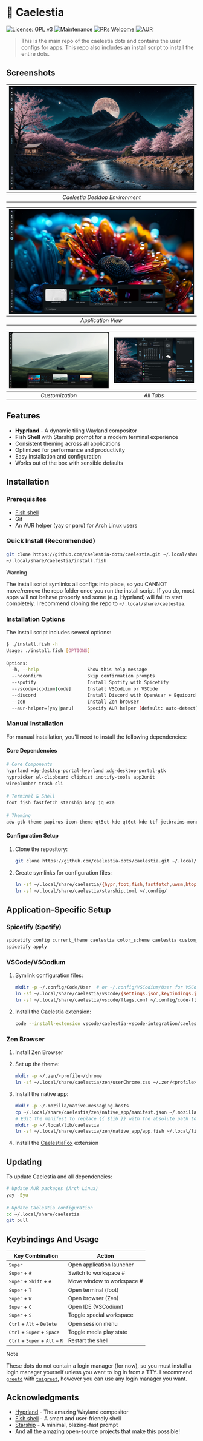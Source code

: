 # 🌌 Caelestia

[![License: GPL v3](https://img.shields.io/badge/License-GPLv3-blue.svg)](https://www.gnu.org/licenses/gpl-3.0)
[![Maintenance](https://img.shields.io/badge/Maintained%3F-yes-green.svg)](https://github.com/caelestia-dots/caelestia/graphs/commit-activity)
[![PRs Welcome](https://img.shields.io/badge/PRs-welcome-brightgreen.svg?style=flat-square)](http://makeapullrequest.com)
[![AUR](https://img.shields.io/aur/version/caelestia-meta?color=1793D1&label=AUR%20Package)](https://aur.archlinux.org/packages/caelestia-meta)

> This is the main repo of the caelestia dots and contains the user configs for apps. This repo also includes an install script to install the entire dots.

## Screenshots

| ![Main Desktop](screenshots/main.png) | 
|:--:| 
| *Caelestia Desktop Environment* |

| ![Screenshot 1](screenshots/20251020210630.png) |
|:--:|
| *Application View* | *Terminal Workflow* |

| ![Screenshot 2](screenshots/20251020210651.png) | ![Screenshot 3](screenshots/20251020210714.png) |
|:--:|:--:|
| *Customization* | *All Tabs* |

## Features

-  **Hyprland** - A dynamic tiling Wayland compositor
-  **Fish Shell** with Starship prompt for a modern terminal experience
-  Consistent theming across all applications
-  Optimized for performance and productivity
-  Easy installation and configuration
-  Works out of the box with sensible defaults

##  Installation

### Prerequisites

- [Fish shell](https://github.com/fish-shell/fish-shell)
- Git
- An AUR helper (yay or paru) for Arch Linux users

### Quick Install (Recommended)

```bash
git clone https://github.com/caelestia-dots/caelestia.git ~/.local/share/caelestia
~/.local/share/caelestia/install.fish
```

> [!WARNING]
> The install script symlinks all configs into place, so you CANNOT
> move/remove the repo folder once you run the install script. If
> you do, most apps will not behave properly and some (e.g. Hyprland)
> will fail to start completely. I recommend cloning the repo to
> `~/.local/share/caelestia`.
### Installation Options

The install script includes several options:

```bash
$ ./install.fish -h
Usage: ./install.fish [OPTIONS]

Options:
  -h, --help                  Show this help message
  --noconfirm                 Skip confirmation prompts
  --spotify                   Install Spotify with Spicetify
  --vscode=[codium|code]      Install VSCodium or VSCode
  --discord                   Install Discord with OpenAsar + Equicord
  --zen                       Install Zen browser
  --aur-helper=[yay|paru]     Specify AUR helper (default: auto-detect)
```

### Manual Installation

For manual installation, you'll need to install the following dependencies:

#### Core Dependencies

```bash
# Core Components
hyprland xdg-desktop-portal-hyprland xdg-desktop-portal-gtk
hyprpicker wl-clipboard cliphist inotify-tools app2unit
wireplumber trash-cli

# Terminal & Shell
foot fish fastfetch starship btop jq eza

# Theming
adw-gtk-theme papirus-icon-theme qt5ct-kde qt6ct-kde ttf-jetbrains-mono-nerd
```

#### Configuration Setup

1. Clone the repository:
   ```bash
   git clone https://github.com/caelestia-dots/caelestia.git ~/.local/share/caelestia
   ```

2. Create symlinks for configuration files:
   ```bash
   ln -sf ~/.local/share/caelestia/{hypr,foot,fish,fastfetch,uwsm,btop} ~/.config/
   ln -sf ~/.local/share/caelestia/starship.toml ~/.config/
   ```

##  Application-Specific Setup

###  Spicetify (Spotify)

```bash
spicetify config current_theme caelestia color_scheme caelestia custom_apps marketplace
spicetify apply
```

###  VSCode/VSCodium

1. Symlink configuration files:
   ```bash
   mkdir -p ~/.config/Code/User  # or ~/.config/VSCodium/User for VSCodium
   ln -sf ~/.local/share/caelestia/vscode/{settings.json,keybindings.json} ~/.config/Code/User/
   ln -sf ~/.local/share/caelestia/vscode/flags.conf ~/.config/code-flags.conf
   ```

2. Install the Caelestia extension:
   ```bash
   code --install-extension vscode/caelestia-vscode-integration/caelestia-vscode-integration-*.vsix
   ```

###  Zen Browser

1. Install Zen Browser
2. Set up the theme:
   ```bash
   mkdir -p ~/.zen/<profile>/chrome
   ln -sf ~/.local/share/caelestia/zen/userChrome.css ~/.zen/<profile>/chrome/
   ```

3. Install the native app:
   ```bash
   mkdir -p ~/.mozilla/native-messaging-hosts
   cp ~/.local/share/caelestia/zen/native_app/manifest.json ~/.mozilla/native-messaging-hosts/caelestiafox.json
   # Edit the manifest to replace {{ $lib }} with the absolute path to ~/.local/lib/caelestia
   mkdir -p ~/.local/lib/caelestia
   ln -sf ~/.local/share/caelestia/zen/native_app/app.fish ~/.local/lib/caelestia/caelestiafox
   ```

4. Install the [CaelestiaFox](https://addons.mozilla.org/en-US/firefox/addon/caelestiafox) extension

##  Updating

To update Caelestia and all dependencies:

```bash
# Update AUR packages (Arch Linux)
yay -Syu

# Update Caelestia configuration
cd ~/.local/share/caelestia
git pull
```

##  Keybindings And Usage

| Key Combination | Action |
|----------------|--------|
| `Super` | Open application launcher |
| `Super` + `#` | Switch to workspace # |
| `Super` + `Shift` + `#` | Move window to workspace # |
| `Super` + `T` | Open terminal (foot) |
| `Super` + `W` | Open browser (Zen) |
| `Super` + `C` | Open IDE (VSCodium) |
| `Super` + `S` | Toggle special workspace |
| `Ctrl` + `Alt` + `Delete` | Open session menu |
| `Ctrl` + `Super` + `Space` | Toggle media play state |
| `Ctrl` + `Super` + `Alt` + `R` | Restart the shell |

> [!NOTE]
> These dots do not contain a login manager (for now), so you must install a
> login manager yourself unless you want to log in from a TTY. I recommend
> [`greetd`](https://sr.ht/~kennylevinsen/greetd) with
> [`tuigreet`](https://github.com/apognu/tuigreet), however you can use
> any login manager you want.


##  Acknowledgments

- [Hyprland](https://hyprland.org/) - The amazing Wayland compositor
- [Fish shell](https://fishshell.com/) - A smart and user-friendly shell
- [Starship](https://starship.rs/) - A minimal, blazing-fast prompt
- And all the amazing open-source projects that make this possible!

